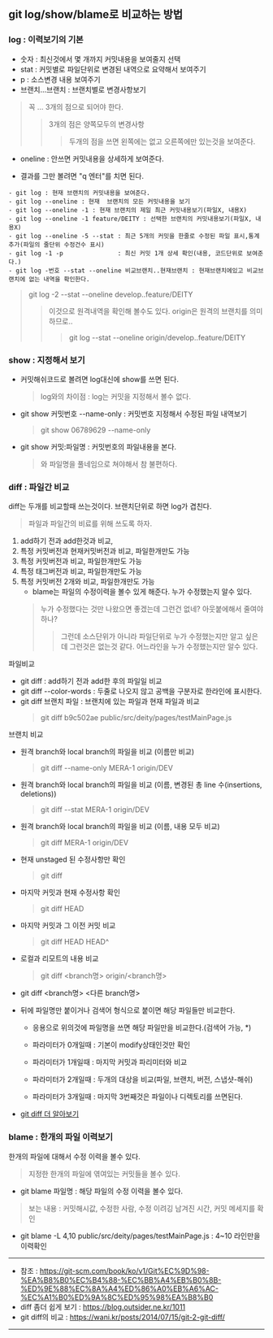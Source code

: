 ## git log/show/blame로 비교하는 방법
### log : 이력보기의 기본
- 숫자 : 최신것에서 몇 개까지 커밋내용을 보여줄지 선택
- stat : 커밋별로 파일단위로 변경된 내역으로 요약해서 보여주기
- p : 소스변경 내용 보여주기
- 브랜치...브랜치 : 브랜치별로 변경사항보기
> 꼭 ... 3개의 점으로 되어야 한다. 
>> 3개의 점은 양쪽모두의 변경사항
>>> 두개의 점을 쓰면 왼쪽에는 없고 오른쪽에만 있는것을 보여준다.
- oneline : 안쓰면 커밋내용을 상세하게 보여준다.

* 결과를 그만 볼려면 "q 엔터"를 치면 된다.

```    
- git log : 현재 브랜치의 커밋내용을 보여준다.
- git log --oneline : 현재  브랜치의 모든 커밋내용을 보기
- git log --oneline -1 : 현재 브랜치의 제일 최근 커밋내용보기(파일X, 내용X)
- git log --oneline -1 feature/DEITY : 선택한 브랜치의 커밋내용보기(파일X, 내용X)
- git log --oneline -5 --stat : 최근 5개의 커밋을 한줄로 수정된 파일 표시,통계추가(파일의 줄단위 수정건수 표시)
- git log -1 -p               : 최신 커밋 1개 상세 확인(내용, 코드단위로 보여준다.)
- git log -번호 --stat --oneline 비교브랜치..현재브랜치 : 현재브랜치에있고 비교브랜치에 없는 내역을 확인한다.
```
> git log -2 --stat --oneline develop..feature/DEITY 
>> 이것으로 원격내역을 확인해 볼수도 있다. origin은 원격의 브랜치를 의미하므로..
>>> git log --stat --oneline origin/develop..feature/DEITY

### show : 지정해서 보기
- 커밋해쉬코드로 볼려면 log대신에 show를 쓰면 된다. 
    > log와의 차이점 : log는 커밋을 지정해서 볼수 없다.
- git show 커밋번호 --name-only : 커밋번호 지정해서 수정된 파일 내역보기
    > git show 06789629 --name-only
- git show 커밋:파일명 : 커밋번호의 파일내용을 본다.
    > 와 파일명을 풀네임으로 쳐야해서 참 불편하다. 

### diff : 파일간 비교
diff는 두개를 비교할때 쓰는것이다. 브랜치단위로 하면 log가 겹친다.
> 파일과 파일간의 비료를 위해 쓰도록 하자.
1. add하기 전과 add한것과 비교, 
2. 특정 커밋버전과 현재커밋버전과 비교, 파일한개만도 가능
2. 특정 커밋버전과 비교, 파일한개만도 가능
3. 특정 태그버전과 비교, 파일한개만도 가능
4. 특정 커밋버전 2개와 비교, 파일한개만도 가능
    - blame는 파일의 수정이력을 볼수 있게 해준다. 누가 수정했는지 알수 있다.
	> 누가 수정했다는 것만 나왔으면 좋겠는데 그런건 없네? 아웃붙에해서 줄여야하나?
	>> 그런데 소스단위가 아니라 파일단위로 누가 수정했는지만  알고 싶은데 그런것은 없는것 같다. 어느라인을 누가 수정했는지만 알수 있다. 

파일비교
- git diff : add하기 전과 add한 후의 파일일 비교
- git diff --color-words : 두줄로 나오지 않고 공백을 구분자로 한라인에 표시한다.
- git diff 브랜치 파일 : 브랜치에 있는 파일과 현재 파일과 비교
    > git diff b9c502ae public/src/deity/pages/testMainPage.js

브랜치 비교
- 원격 branch와 local branch의 파일을 비교 (이름만 비교)
    > git diff --name-only MERA-1 origin/DEV
- 원격 branch와 local branch의 파일을 비교 (이름, 변경된 총 line 수(insertions, deletions))
    > git diff --stat MERA-1 origin/DEV
- 원격 branch와 local branch의 파일을 비교 (이름, 내용 모두 비교)
    > git diff MERA-1 origin/DEV

- 현재 unstaged 된 수정사항만 확인
    > git diff
- 마지막 커밋과 현재 수정사항 확인
    > git diff HEAD 
- 마지막 커밋과 그 이전 커밋 비교
    > git diff HEAD HEAD^ 
- 로컬과 리모트의 내용 비교
    > git diff <branch명> origin/<branch명> 
- git diff <branch명> <다른 branch명> 

* 뒤에 파일명만 붙이거나 검색어 형식으로 붙이면 해당 파일들만 비교한다.
    - 응용으로 위의것에 파일명을 쓰면 해당 파일만을 비교한다.(검색어 가능, *)

    - 파라미터가 0개일때 : 기본이 modify상태인것만 확인
    - 파라미터가 1개일때 : 마지막 커밋과 파리미터와 비교
    - 파라미터가 2개일때 : 두개의 대상을 비교(파일, 브랜치, 버전, 스냅샷-해쉬)
    - 파라미터가 3개일때 : 마지막 3번째것은 파일이나 디렉토리를 쓰면된다.

* [git diff 더 알아보기](http://hochulshin.com/git-diff/)  

### blame : 한개의 파일 이력보기
한개의 파일에 대해서 수정 이력을 볼수 있다.
> 지정한 한개의 파일에 엮여있는 커밋들을 볼수 있다.

- git blame 파일명 : 해당 파일의 수정 이력을 볼수 있다. 
> 보는 내용 : 커밋해시값, 수정한 사람, 수정 이려깅 남겨진 시간, 커밋 메세지를 확인
- git blame -L 4,10 public/src/deity/pages/testMainPage.js : 4~10 라인만을 이력확인

---

* 참조 : https://git-scm.com/book/ko/v1/Git%EC%9D%98-%EA%B8%B0%EC%B4%88-%EC%BB%A4%EB%B0%8B-%ED%9E%88%EC%8A%A4%ED%86%A0%EB%A6%AC-%EC%A1%B0%ED%9A%8C%ED%95%98%EA%B8%B0
* diff 좀더 쉽게 보기 : https://blog.outsider.ne.kr/1011
* git diff의 비교 : https://wani.kr/posts/2014/07/15/git-2-git-diff/

---    


